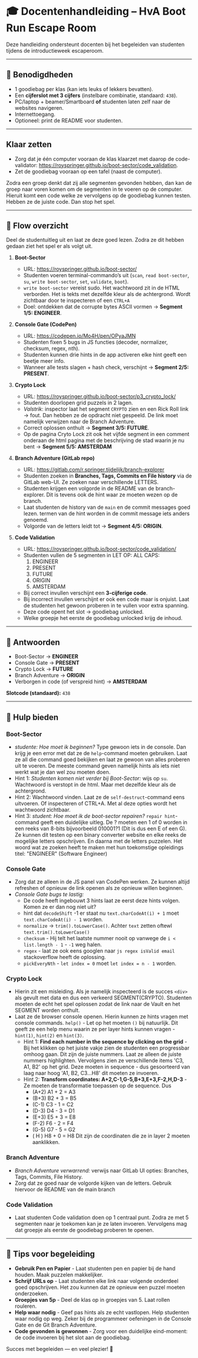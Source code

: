 # 🎓 Docentenhandleiding – HvA Boot Run Escape Room

Deze handleiding ondersteunt docenten bij het begeleiden van studenten tijdens de introductieweek escaperoom.

---

## 🔧 Benodigdheden

- 1 goodiebag per klas (kan iets leuks of lekkers bevatten).
- Een **cijferslot met 3 cijfers** (instelbare combinatie, standaard: `438`).
- PC/laptop + beamer/Smartboard **of** studenten laten zelf naar de websites navigeren.
- Internettoegang.
- Optioneel: print de README voor studenten.

---

## Klaar zetten

- Zorg dat je één computer vooraan de klas klaarzet met daarop de code-validator: https://royspringer.github.io/boot-sector/code_validation.
- Zet de goodiebag vooraan op een tafel (naast de computer).

Zodra een groep denkt dat zij alle segmenten gevonden hebben, dan kan de groep naar voren komen om de segmenten in te voeren op de computer. Hieruit komt een code welke ze vervolgens op de goodiebag kunnen testen.
Hebben ze de juiste code. Dan stop het spel.

---

## 🧭 Flow overzicht

Deel de studentuitleg uit en laat ze deze goed lezen. Zodra ze dit hebben gedaan ziet het spel er als volgt uit.

1. **Boot-Sector**

   - URL: https://royspringer.github.io/boot-sector/
   - Studenten voeren terminal-commando’s uit (`scan`, `read boot-sector`, `su`, `write boot-sector`, `set`, `validate`, `boot`).
   - `write boot-sector` vereist sudo. Het wachtwoord zit in de HTML verborden. Het is tekts met dezelfde kleur als de achtergrond. Wordt zichtbaar door te inspecteren of een `CTRL+A`
   - Doel: ontdekken dat de corrupte bytes ASCII vormen → **Segment 1/5: ENGINEER**.

2. **Console Gate (CodePen)**

   - URL: https://codepen.io/Mo4H/pen/OPyaJMN
   - Studenten fixen 5 bugs in JS functies (decoder, normalizer, checksum, regex, nth).
   - Studenten kunnen drie hints in de app activeren elke hint geeft een beetje meer info.
   - Wanneer alle tests slagen + hash check, verschijnt → **Segment 2/5: PRESENT**.

3. **Crypto Lock**

   - URL: https://royspringer.github.io/boot-sector/p3_crypto_lock/
   - Studenten doorlopen grid puzzels in 2 lagen.
   - _Valstrik_: inspector laat het segment `CRYPTO` zien en een Rick Roll link → fout. Dan hebben ze de opdracht niet gespeeld. De link moet namelijk verwijzen naar de Branch Adventure.
   - Correct oplossen onthult → **Segment 3/5: FUTURE**.
   - Op de pagina Cryto Lock zit ook het vijfde segment in een comment onderaan de html pagina met de beschrijving de stad waarin je nu bent → **Segment 5/5: AMSTERDAM**

4. **Branch Adventure (GitLab repo)**

   - URL: https://gitlab.com/r.springer.tijdelijk/branch-explorer
   - Studenten zoeken in **Branches, Tags, Commits en File history** via de GitLab web-UI. Ze zoeken naar verschillende LETTERS.
   - Studenten krijgen een volgorde in de README van de branch-explorer. Dit is tevens ook de hint waar ze moeten wezen op de branch.
   - Laat studenten de history van de `main` en de commit messages goed lezen. termen van de hint worden in de commit message iets anders genoemd.
   - Volgorde van de letters leidt tot → **Segment 4/5: ORIGIN**.

5. **Code Validation**
   - URL: https://royspringer.github.io/boot-sector/code_validation/
   - Studenten vullen de 5 segmenten in LET OP: ALL CAPS:
     1. ENGINEER
     2. PRESENT
     3. FUTURE
     4. ORIGIN
     5. AMSTERDAM
   - Bij correct invullen verschijnt een **3-cijferige code**.
   - Bij incorrect invullen verschijnt er ook een code maar is onjuist. Laat de studenten het gewoon proberen in te vullen voor extra spanning.
   - Deze code opent het slot → goodiebag unlocked.
   - Welke groepje het eerste de goodiebag unlocked krijg de inhoud.

---

## 🔑 Antwoorden

- Boot-Sector → **ENGINEER**
- Console Gate → **PRESENT**
- Crypto Lock → **FUTURE**
- Branch Adventure → **ORIGIN**
- Verborgen in code (of verspreid hint) → **AMSTERDAM**

**Slotcode (standaard):** `438`

---

## 🚨 Hulp bieden

### Boot-Sector

- _studente: Hoe moet ik beginnen?_ Type gewoon iets in de console. Dan krijg je een error met dat ze de `help`-command moeten gebruiken. Laat ze all die command goed bekijken en laat ze gewoon van alles proberen uit te voeren. De meeste command geven namelijk hints als iets niet werkt wat je dan wel zou moeten doen.
- Hint 1: _Studenten komen niet verder bij Boot-Sector:_ wijs op `su`. Wachtwoord is verstopt in de html. Maar met dezelfde kleur als de achtergrond.
- Hint 2: Wachtwoord vinden. Laat ze de `self-destruct`-command eens uitvoeren. Of inspecteren of CTRL+A. Met al deze opties wordt het wachtwoord zichtbaar.
- Hint 3: _student: Hoe moet ik de boot-sector repairen?_ `repair hint`-command geeft een duidelijke uitleg. De ? moeten een 1 of 0 worden in een reeks van 8-bits bijvoorbeeld 010001?1 (Dit is dus een E of een G). Ze kunnen dit testen op een binary converter website en elke reeks de mogelijke letters opschrijven. En daarna met de letters puzzelen. Het woord wat ze zoeken heeft te maken met hun toekomstige opleidings titel: "ENGINEER" (Software Engineer)

### Console Gate

- Zorg dat ze alleen in de JS panel van CodePen werken. Ze kunnen altijd refreshen of opnieuw de link openen als ze opnieuw willen beginnen.
- _Console Gate bugs te lastig:_
  - De code heeft ingebouwt 3 hints laat ze eerst deze hints volgen. Komen ze er dan nog niet uit?
  - hint dat `decodeShift` -1 er staat nu `text.charCodeAt(i) + 1` moet `text.charCodeAt(i) - 1` worden.
  - `normalize` → `trim().toLowerCase()`. Achter `text` zetten oftewl `text.trim().toLowerCase()`
  - `checksum` - Hij telt het laatste nummer nooit op vanwege de `i < list.length - 1` - `-1` weg halen.
  - `regex` - laat ze ook eens googlen naar `js regex isValid email` stackoverflow heeft de oplossing.
  - `pickEveryNth` - `let index = 0` moet `let index = n - 1` worden.

### Crypto Lock

- Hierin zit een misleiding. Als je namelijk inspecteerd is de succes `<div>` als gevult met data en dus een verkeerd SEGMENT(CRYPTO). Studenten moeten de echt het spel oplossen zodat de link naar de Vault en het SEGMENT worden onthult.
- Laat ze de browser console openen. Hierin kunnen ze hints vragen met console commands. `help()` - Let op het moeten `()` bij natuurlijk. Dit geeft ze een help menu waarin ze per layer hints kunnen vragen - `hint(1)`, `hint(2)` en `hint(3)`.
  - Hint 1: **Find each number in the sequence by clicking on the grid** - Bij het klikken op het juiste vakje zien de studenten een progressbar omhoog gaan. Dit zijn de juiste nummers. Laat ze alleen de juiste nummers highlighten. Vervolgens zien ze verschillende items 'C3, A1, B2' op het grid. Deze moeten in sequence - dus gesoorteerd van laag naar hoog 'A1, B2, C3...H8' dit moeten ze invoeren.
  - Hint 2: **Transform coordinates: A+2,C-1,G-5,B+3,E+3,F-2,H,D-3** - Ze moeten de transformatie toepassen op de sequence. Dus
    - (A+2) A1 + 2 = A3
    - (B+3) B2 + 3 = B5
    - (C-1) C3 - 1 = C2
    - (D-3) D4 - 3 = D1
    - (E+3) E5 + 3 = E8
    - (F-2) F6 - 2 = F4
    - (G-5) G7 - 5 = G2
    - ( H ) H8 + 0 = H8
      Dit zijn de coordinaten die ze in layer 2 moeten aanklikken.

### Branch Adventure

- _Branch Adventure verwarrend:_ verwijs naar GitLab UI opties: Branches, Tags, Commits, File History.
- Zorg dat ze goed naar de volgorde kijken van de letters. Gebruik hiervoor de README van de main branch

### Code Validation

- Laat studenten Code validation doen op 1 centraal punt. Zodra ze met 5 segmenten naar je toekomen kan je ze laten invoeren. Vervolgens mag dat groepje als eerste de goodiebag proberen te openen.

---

## 📌 Tips voor begeleiding

- **Gebruik Pen en Papier** - Laat studenten pen en papier bij de hand houden. Maak puzzelen makkelijker.
- **Schrijf URLs op** - Laat studenten elke link naar volgende onderdeel goed opschrijven. Het zou kunnen dat ze opnieuw een puzzel moeten onderzoeken.
- **Groepjes van 5p** - Deel de klas op in groepjes van 5. Laat rollen rouleren.
- **Help waar nodig** - Geef pas hints als ze echt vastlopen. Help studenten waar nodig op weg. Zeker bij de programmeer oefeningen in de Console Gate en de Git Branch Adventure.
- **Code gevonden is gewonnen** - Zorg voor een duidelijke eind-moment: de code invoeren bij het slot aan de goodiebag.

Succes met begeleiden — en veel plezier! 🎉
